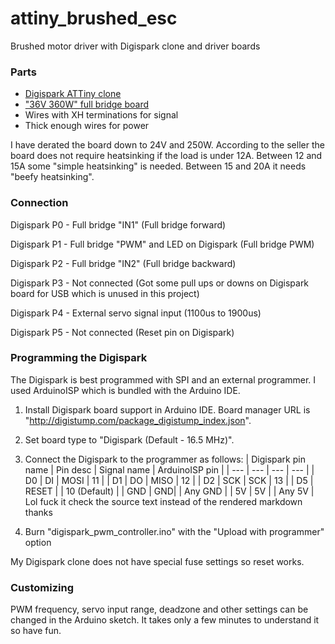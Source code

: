 # attiny_brushed_esc
Brushed motor driver with Digispark clone and driver boards

### Parts
* [Digispark ATTiny clone](https://item.taobao.com/item.htm?id=528589975290)
* ["36V 360W" full bridge board](https://item.taobao.com/item.htm?id=20509935647)
* Wires with XH terminations for signal
* Thick enough wires for power

I have derated the board down to 24V and 250W. According to the seller the board does not require heatsinking if the load is under 12A. Between 12 and 15A some "simple heatsinking" is needed. Between 15 and 20A it needs "beefy heatsinking".

### Connection
Digispark P0 - Full bridge "IN1" (Full bridge forward)

Digispark P1 - Full bridge "PWM" and LED on Digispark (Full bridge PWM)

Digispark P2 - Full bridge "IN2" (Full bridge backward)

Digispark P3 - Not connected (Got some pull ups or downs on Digispark board for USB which is unused in this project)

Digispark P4 - External servo signal input (1100us to 1900us)

Digispark P5 - Not connected (Reset pin on Digispark)

### Programming the Digispark
The Digispark is best programmed with SPI and an external programmer. I used ArduinoISP which is bundled with the Arduino IDE.
1. Install Digispark board support in Arduino IDE. Board manager URL is "http://digistump.com/package_digistump_index.json".
2. Set board type to "Digispark (Default - 16.5 MHz)".
3. Connect the Digispark to the programmer as follows:
| Digispark pin name | Pin desc | Signal name | ArduinoISP pin |
| --- | --- | --- | --- |
| D0 | DI | MOSI | 11 |
| D1 | DO | MISO | 12 |
| D2 | SCK | SCK | 13 |
| D5 | RESET | | 10 (Default) |
| GND | GND| | Any GND |
| 5V | 5V | | Any 5V |
Lol fuck it check the source text instead of the rendered markdown thanks

4. Burn "digispark_pwm_controller.ino" with the "Upload with programmer" option

My Digispark clone does not have special fuse settings so reset works. 

### Customizing
PWM frequency, servo input range, deadzone and other settings can be changed in the Arduino sketch. It takes only a few minutes to understand it so have fun.
